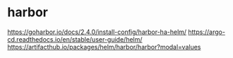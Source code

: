# harbor

https://goharbor.io/docs/2.4.0/install-config/harbor-ha-helm/
https://argo-cd.readthedocs.io/en/stable/user-guide/helm/
https://artifacthub.io/packages/helm/harbor/harbor?modal=values
